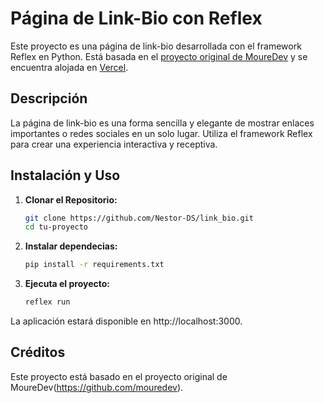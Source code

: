 # Página de Link-Bio con Reflex

Este proyecto es una página de link-bio desarrollada con el framework Reflex en Python. Está basada en el [proyecto original de MoureDev](https://github.com/mouredev/python-web) y se encuentra alojada en [Vercel](https://vercel.com/).

## Descripción

La página de link-bio es una forma sencilla y elegante de mostrar enlaces importantes o redes sociales en un solo lugar. Utiliza el framework Reflex para crear una experiencia interactiva y receptiva.

## Instalación y Uso

1. **Clonar el Repositorio:**
   ```bash
   git clone https://github.com/Nestor-DS/link_bio.git
   cd tu-proyecto

2. **Instalar dependecias:**
   ```bash
   pip install -r requirements.txt

3. **Ejecuta el proyecto:**
    ```bash
    reflex run

La aplicación estará disponible en http://localhost:3000.

## Créditos
Este proyecto está basado en el proyecto original de MoureDev(https://github.com/mouredev).